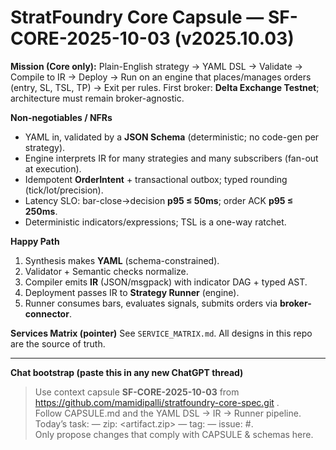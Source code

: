 # StratFoundry Core Capsule — SF-CORE-2025-10-03 (v2025.10.03)

**Mission (Core only):** Plain-English strategy → YAML DSL → Validate → Compile to IR → Deploy → Run on an engine that places/manages orders (entry, SL, TSL, TP) → Exit per rules. First broker: **Delta Exchange Testnet**; architecture must remain broker-agnostic.

**Non-negotiables / NFRs**
- YAML in, validated by a **JSON Schema** (deterministic; no code-gen per strategy).
- Engine interprets IR for many strategies and many subscribers (fan-out at execution).
- Idempotent **OrderIntent** + transactional outbox; typed rounding (tick/lot/precision).
- Latency SLO: bar-close→decision **p95 ≤ 50ms**; order ACK **p95 ≤ 250ms**.
- Deterministic indicators/expressions; TSL is a one-way ratchet.

**Happy Path**
1) Synthesis makes **YAML** (schema-constrained).
2) Validator + Semantic checks normalize.
3) Compiler emits **IR** (JSON/msgpack) with indicator DAG + typed AST.
4) Deployment passes IR to **Strategy Runner** (engine).
5) Runner consumes bars, evaluates signals, submits orders via **broker-connector**.

**Services Matrix (pointer)**
See `SERVICE_MATRIX.md`. All designs in this repo are the source of truth.

---

**Chat bootstrap (paste this in any new ChatGPT thread)**
> Use context capsule **SF-CORE-2025-10-03** from https://github.com/mamidipalli/stratfoundry-core-spec.git .  
> Follow CAPSULE.md and the YAML DSL → IR → Runner pipeline.  
> Today’s task: <ISSUE TITLE> — zip: <artifact.zip> — tag: <TAG> — issue: #<id>.  
> Only propose changes that comply with CAPSULE & schemas here.

